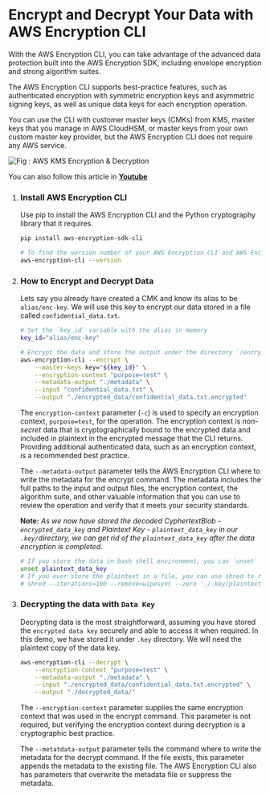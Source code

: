 # Encrypt and Decrypt Your Data with AWS Encryption CLI

With the AWS Encryption CLI, you can take advantage of the advanced data protection built into the AWS Encryption SDK, including envelope encryption and strong algorithm suites.

The AWS Encryption CLI supports best-practice features, such as authenticated encryption with symmetric encryption keys and asymmetric signing keys, as well as unique data keys for each encryption operation. 

You can use the CLI with customer master keys (CMKs) from  KMS, master keys that you manage in AWS CloudHSM, or master keys from your own custom master key provider, but the AWS Encryption CLI does not require any AWS service.

![Fig : AWS KMS Encryption & Decryption](https://raw.githubusercontent.com/miztiik/serverless-kms-key-rotator/master/images/00_aws_kms_envelope_encryption_.png)

You can also follow this article in **[Youtube](https://www.youtube.com/watch?v=0VKJfpCoF2s&t=0s&index=37&list=PLxzKY3wu0_FIjhG_6Qyisxk1GccjHV2Fz)**

1. ### Install AWS Encryption CLI
    
    Use pip to install the AWS Encryption CLI and the Python cryptography library that it requires.
    ```sh
    pip install aws-encryption-sdk-cli

    # To find the version number of your AWS Encryption CLI and AWS Encryption SDK
    aws-encryption-cli --version
    ```

1. ### How to Encrypt and Decrypt Data
    Lets say you already have created a CMK and know its alias to be `alias/enc-key`. We will use this key to encrypt our data stored in a file called `confidential_data.txt`.


    ```sh
    # Set the `key_id` variable with the alias in memory
    key_id="alias/enc-key"

    # Encrypt the data and store the output under the directory `/encrypted_data`
    aws-encryption-cli --encrypt \
        --master-keys key="${key_id}" \
        --encryption-context "purpose=test" \
        --metadata-output "./metadata" \
        --input "confidential_data.txt" \
        --output "./encrypted_data/confidential_data.txt.encrypted"
    ```
    The `encryption-context` parameter (`-c`) is used to specify an encryption context, `purpose=test`, for the operation. The encryption context is _non-secret_ data that is cryptographically bound to the encrypted data and included in plaintext in the encrypted message that the CLI returns. Providing additional authenticated data, such as an encryption context, is a recommended best practice.

    The `--metadata-output` parameter tells the AWS Encryption CLI where to write the metadata for the encrypt command. The metadata includes the full paths to the input and output files, the encryption context, the algorithm suite, and other valuable information that you can use to review the operation and verify that it meets your security standards.


    **Note:** _As we now have stored the decoded CyphertextBlob - `encrypted_data_key` and Plaintext Key - `plaintext_data_key` in our `.key/`directory, we can get rid of the `plaintext_data_key` after the data encryption is completed._

    ```sh
    # If you store the data in bash shell environment, you can `unset` the variable from memory.
    unset plaintext_data_key
    # If you ever store the plaintext in a file, you can use shred to remove it.
    # shred --iterations=100 --remove=wipesync --zero './.key/plaintext_data_key'
    ```

1. ### Decrypting the data with `Data Key`
    Decrypting data is the most straightforward, assuming you have stored the `encrypted data key` securely and able to access it when required. In this demo, we have stored it under `.key` directory. We will need the plaintext copy of the data key.
    
    ```sh  
    aws-encryption-cli --decrypt \
        --encryption-context "purpose=test" \
        --metadata-output "./metadata" \
        --input "./encrypted_data/confidential_data.txt.encrypted" \
        --output "./decrypted_data/"
    ```

    The `--encryption-context` parameter supplies the same encryption context that was used in the encrypt command. This parameter is not required, but verifying the encryption context during decryption is a cryptographic best practice.

    The `--metatdata-output` parameter tells the command where to write the metadata for the decrypt command. If the file exists, this parameter appends the metadata to the existing file. The AWS Encryption CLI also has parameters that overwrite the metadata file or suppress the metadata.
